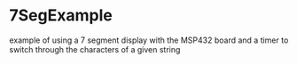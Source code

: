 # 7SegExample
example of using a 7 segment display with the MSP432 board and a timer to switch through the characters of a given string
